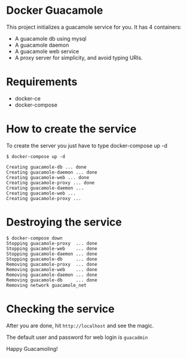 Docker Guacamole 
================


This project initializes a guacamole service for you. It has 4 containers:
- A guacamole db using mysql
- A guacamole daemon
- A guacamole web service
- A proxy server for simplicity, and avoid typing URIs.

Requirements
============

- docker-ce
- docker-compose

How to create the service
=========================

To create the server you just have to type docker-compose up -d

```
$ docker-compose up -d

Creating guacamole-db ... done
Creating guacamole-daemon ... done
Creating guacamole-web ... done
Creating guacamole-proxy ... done
Creating guacamole-daemon ... 
Creating guacamole-web ... 
Creating guacamole-proxy ... 
```

Destroying the service
======================

```
$ docker-compose down
Stopping guacamole-proxy  ... done
Stopping guacamole-web    ... done
Stopping guacamole-daemon ... done
Stopping guacamole-db     ... done
Removing guacamole-proxy  ... done
Removing guacamole-web    ... done
Removing guacamole-daemon ... done
Removing guacamole-db     ... done
Removing network guacamole_net
```

Checking the service
====================

After you are done, hit `http://localhost` and see the magic.

The default user and password for web login is `guacadmin`

Happy Guacamoling!

